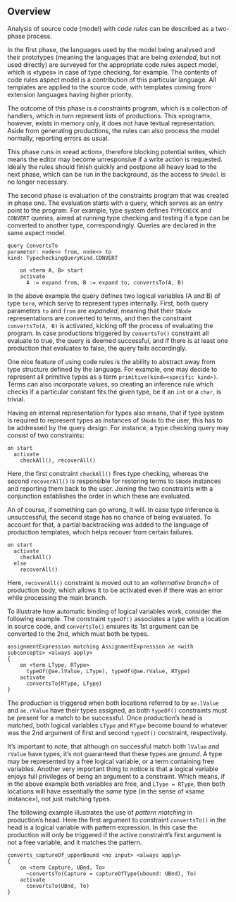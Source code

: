 ## Overview

Analysis of source code (model) with *code rules* can be described as a two-phase process. 

In the first phase, the languages used by the model being analysed and their prototypes (meaning the languages that are being *extended*, but not used directly) are surveyed for the appropriate code rules aspect model, which is «types» in case of type checking, for example. The contents of code rules aspect model is a contribution of this particular language. All templates are applied to the source code, with templates coming from extension languages having higher priority. 

The outcome of this phase is a constraints program, which is a collection of handlers, which in turn represent lists of productions. This «program», however, exists in memory only, it does not have textual representation. Aside from generating productions, the rules can also process the model normally, reporting errors as usual. 

This phase runs in «read action», therefore blocking potential writes, which means the editor may become unresponsive if a write action is requested. Ideally the rules should finish quickly and postpone all heavy load to the next phase, which can be run in the background, as the access to `SModel` is no longer necessary. 

The second phase is evaluation of the constraints program that was created in phase one. The evaluation starts with a query, which serves as an entry point to the program. For example, type system defines `TYPECHECK` and `CONVERT` queries, aimed at running type checking and testing if a type can be converted to another type, correspondingly. Queries are declared in the same aspect model. 

```
query ConvertsTo 
parameter: node<> from, node<> to 
kind: TypecheckingQueryKind.CONVERT 
    
    on <term A, B> start 
    activate 
      A := expand from, B := expand to, convertsTo(A, B)
```

In the above example the query defines two logical variables (A and B) of type `term`, which serve to represent types internally. First, both query parameters `to` and `from` are *expanded*, meaning that their `SNode` representations are converted to terms, and then the constraint `convertsTo(A, B)` is activated, kicking off the process of evaluating the program. In case productions triggered by `convertsTo()` constraint all evaluate to true, the query is deemed successful, and if there is at least one production that evaluates to false, the query fails accordingly. 

One nice feature of using code rules is the ability to abstract away from type structure defined by the language. For example, one may decide to represent all primitive types as a term `primitive(kind=<specific kind>)`. Terms can also incorporate values, so creating an inference rule which checks if a particular constant fits the given type, be it an `int` or a `char`, is trivial.  

Having an internal representation for types also means, that if type system is required to represent types as instances of `SNode` to the user, this has to be addressed by the query design. For instance, a type checking query may consist of two constraints: 

```
on start 
  activate 
    checkAll(), recoverAll()
```

Here, the first constraint `checkAll()` fires type checking, whereas the second `recoverAll()` is responsible for restoring terms to `SNode` instances and reporting them back to the user. Joining the two constraints with a conjunction establishes the order in which these are evaluated. 

An of course, if something can go wrong, it will. In case type inference is unsuccessful, the second stage has no chance of being evaluated. To account for that, a partial backtracking was added to the language of production templates, which helps recover from certain failures.

```
on start 
  activate 
    checkAll()
  else
    recoverAll()
```

Here, `recoverAll()` constraint is moved out to an «*alternative branch*» of production body, which allows it to be activated even if there was an error while processing the main branch.

To illustrate how automatic binding of logical variables work, consider the following example. The constraint `typeOf()` associates a type with a location in source code, and `convertsTo()` ensures its 1st argument can be converted to the 2nd, which must both be types. 

```
assignmentExpression matching AssignmentExpression ae <with subconcepts> <always apply> 
{ 
    on <term LType, RType> 
      typeOf(@ae.lValue, LType), typeOf(@ae.rValue, RType) 
    activate 
      convertsTo(RType, LType) 
}
```

The production is triggered when both locations referred to by `ae.lValue` and `ae.rValue` have their types assigned, as both `typeOf()` constraints must be present for a match to be successful. Once production’s head is matched, both logical variables `LType` and `RType` become bound to whatever was the 2nd argument of first and second `typeOf()` constraint, respectively.

It’s important to note, that although on successful match both `lValue` and `rValue` have types, it’s not guaranteed that these types are *ground*. A type may be represented by a free logical variable, or a term containing free variables. Another very important thing to notice is that a logical variable enjoys full privileges of being an argument to a constraint. Which means, if in the above example both variables are free, and `LType = RType`, then both locations will have essentially the *same* type (in the sense of «same instance»), not just matching types.

The following example illustrates the use of *pattern matching* in production’s head. Here the first argument to constraint `convertsTo()` in the head is a logical variable with pattern expression. In this case the production will only be triggered if the active constraint’s first argument is not a free variable, and it matches the pattern. 

```
converts_captureOf_upperBound <no input> <always apply> 
{ 
    on <term Capture, UBnd, To> 
      ~convertsTo(Capture = captureOfType(ubound: UBnd), To) 
    activate 
      convertsTo(UBnd, To) 
}
```

